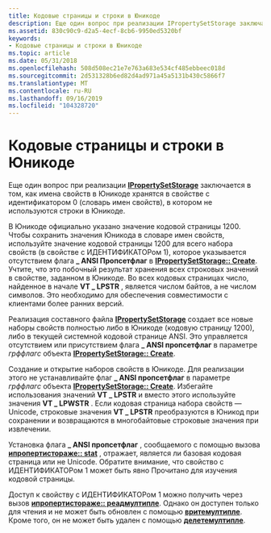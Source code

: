 ```yaml
---
title: Кодовые страницы и строки в Юникоде
description: Еще один вопрос при реализации IPropertySetStorage заключается в том, как имена свойств в Юникоде хранятся в свойстве с ИДЕНТИФИКАТОРом 0 (словарь имен свойств), в котором не используются строки в Юникоде.
ms.assetid: 830c90c9-d2a5-4ecf-8cb6-9950ed5320bf
keywords:
- Кодовые страницы и строки в Юникоде
ms.topic: article
ms.date: 05/31/2018
ms.openlocfilehash: 508d508ec21e7e763a683e534cf485ebbeec018d
ms.sourcegitcommit: 2d531328b6ed82d4ad971a45a5131b430c5866f7
ms.translationtype: MT
ms.contentlocale: ru-RU
ms.lasthandoff: 09/16/2019
ms.locfileid: "104328720"
---
```

# <a name="code-pages-and-unicode-strings"></a>Кодовые страницы и строки в Юникоде

Еще один вопрос при реализации [**IPropertySetStorage**](/windows/desktop/api/Propidl/nn-propidl-ipropertysetstorage) заключается в том, как имена свойств в Юникоде хранятся в свойстве с идентификатором 0 (словарь имен свойств), в котором не используются строки в Юникоде.

В Юникоде официально указано значение кодовой страницы 1200. Чтобы сохранить значения Юникода в словаре имен свойств, используйте значение кодовой страницы 1200 для всего набора свойств (в свойстве с ИДЕНТИФИКАТОРом 1), которое указывается отсутствием флага **\_ ANSI Пропсетфлаг** в [**IPropertySetStorage:: Create**](/windows/desktop/api/Propidl/nf-propidl-ipropertysetstorage-create). Учтите, что это побочный результат хранения всех строковых значений в свойстве, заданном в Юникоде. Во всех кодовых страницах число, найденное в начале **VT \_ LPSTR** , является числом байтов, а не числом символов. Это необходимо для обеспечения совместимости с клиентами более ранних версий.

Реализация составного файла [**IPropertySetStorage**](/windows/desktop/api/Propidl/nn-propidl-ipropertysetstorage) создает все новые наборы свойств полностью либо в Юникоде (кодовую страницу 1200), либо в текущей системной кодовой странице ANSI. Это управляется отсутствием или присутствием флага **\_ ANSI пропсетфлаг** в параметре *грффлагс* объекта [**IPropertySetStorage:: Create**](/windows/desktop/api/Propidl/nf-propidl-ipropertysetstorage-create).

Создание и открытие наборов свойств в Юникоде. Для реализации этого не устанавливайте флаг **\_ ANSI пропсетфлаг** в параметре *грффлагс* объекта [**IPropertySetStorage:: Create**](/windows/desktop/api/Propidl/nf-propidl-ipropertysetstorage-create). Избегайте использования значений **VT \_ LPSTR** и вместо этого используйте значения **VT \_ LPWSTR** . Если кодовая страница набора свойств — Unicode, строковые значения **VT \_ LPSTR** преобразуются в Юникод при сохранении и возвращаются в многобайтовые строковые значения при извлечении.

Установка флага **\_ ANSI пропсетфлаг** , сообщаемого с помощью вызова [**ипропертистораже:: stat**](/windows/desktop/api/Propidl/nf-propidl-ipropertystorage-stat) , отражает, является ли базовая кодовая страница или не Unicode. Обратите внимание, что свойство с ИДЕНТИФИКАТОРом 1 может быть явно Прочитано для изучения кодовой страницы.

Доступ к свойству с ИДЕНТИФИКАТОРом 1 можно получить через вызов [**ипропертистораже:: реадмултипле**](/windows/desktop/api/Propidl/nf-propidl-ipropertystorage-readmultiple). Однако он доступен только для чтения и не может быть обновлен с помощью [**вритемултипле**](/windows/desktop/api/Propidl/nf-propidl-ipropertystorage-writemultiple). Кроме того, он не может быть удален с помощью [**делетемултипле**](/windows/desktop/api/Propidl/nf-propidl-ipropertystorage-deletemultiple).

 

 




